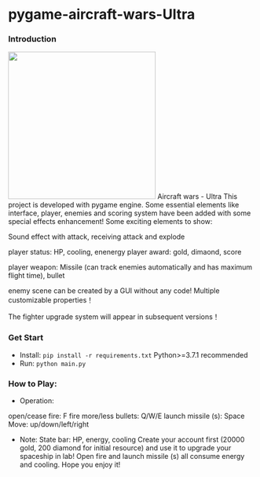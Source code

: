 # pygame-aircraft-wars-Ultra
### Introduction
<img src="https://github.com/gitouni/pygame-aircraft-wars-Ultra/blob/a777c40a73c9d66d4d67f5e8e8d95e7cd44297b7/screenshots/ex1.jpg" width="300px">
Aircraft wars - Ultra This project is developed with pygame engine. Some essential elements like interface, player, enemies and scoring system have been added with some special effects enhancement! Some exciting elements to show:

Sound effect with attack, receiving attack and explode

player status: HP, cooling, enenergy player award: gold, dimaond, score

player weapon: Missile (can track enemies automatically and has maximum flight time), bullet

enemy scene can be created by a GUI without any code! Multiple customizable properties！

The fighter upgrade system will appear in subsequent versions！
### Get Start
* Install:
`pip install -r requirements.txt`
Python>=3.7.1 recommended
* Run:
`python main.py`
### How to Play:
* Operation:

open/cease fire: F
fire more/less bullets: Q/W/E
launch missile (s): Space
Move: up/down/left/right
* Note:
State bar: HP, energy, cooling
Create your account first (20000 gold, 200 diamond for initial resource) and use it to upgrade your spaceship in lab!
Open fire and launch missile (s) all consume energy and cooling.
Hope you enjoy it!

